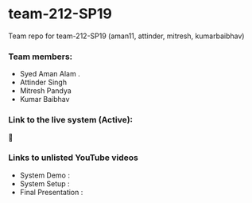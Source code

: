 # team-212-SP19
Team repo for team-212-SP19 (aman11, attinder, mitresh, kumarbaibhav)   

### Team members:  
* Syed Aman Alam . 
* Attinder Singh
* Mitresh Pandya
* Kumar Baibhav


### Link to the live system (Active):


􏰅
### Links to unlisted YouTube videos
* System Demo  :
* System Setup :
* Final Presentation :


